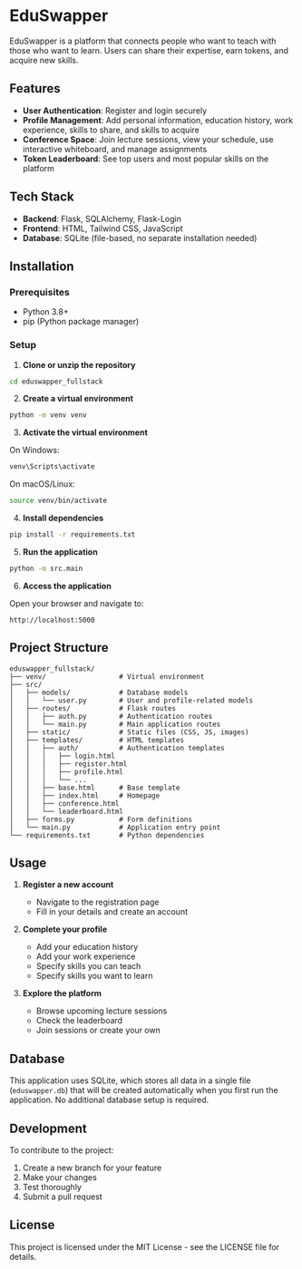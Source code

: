 # EduSwapper

EduSwapper is a platform that connects people who want to teach with those who want to learn. Users can share their expertise, earn tokens, and acquire new skills.

## Features

- **User Authentication**: Register and login securely
- **Profile Management**: Add personal information, education history, work experience, skills to share, and skills to acquire
- **Conference Space**: Join lecture sessions, view your schedule, use interactive whiteboard, and manage assignments
- **Token Leaderboard**: See top users and most popular skills on the platform

## Tech Stack

- **Backend**: Flask, SQLAlchemy, Flask-Login
- **Frontend**: HTML, Tailwind CSS, JavaScript
- **Database**: SQLite (file-based, no separate installation needed)

## Installation

### Prerequisites

- Python 3.8+
- pip (Python package manager)

### Setup

1. **Clone or unzip the repository**

```bash
cd eduswapper_fullstack
```

2. **Create a virtual environment**

```bash
python -m venv venv
```

3. **Activate the virtual environment**

On Windows:
```bash
venv\Scripts\activate
```

On macOS/Linux:
```bash
source venv/bin/activate
```

4. **Install dependencies**

```bash
pip install -r requirements.txt
```

5. **Run the application**

```bash
python -m src.main
```

6. **Access the application**

Open your browser and navigate to:
```
http://localhost:5000
```

## Project Structure

```
eduswapper_fullstack/
├── venv/                  # Virtual environment
├── src/
│   ├── models/            # Database models
│   │   └── user.py        # User and profile-related models
│   ├── routes/            # Flask routes
│   │   ├── auth.py        # Authentication routes
│   │   └── main.py        # Main application routes
│   ├── static/            # Static files (CSS, JS, images)
│   ├── templates/         # HTML templates
│   │   ├── auth/          # Authentication templates
│   │   │   ├── login.html
│   │   │   ├── register.html
│   │   │   ├── profile.html
│   │   │   └── ...
│   │   ├── base.html      # Base template
│   │   ├── index.html     # Homepage
│   │   ├── conference.html
│   │   └── leaderboard.html
│   ├── forms.py           # Form definitions
│   └── main.py            # Application entry point
└── requirements.txt       # Python dependencies
```

## Usage

1. **Register a new account**
   - Navigate to the registration page
   - Fill in your details and create an account

2. **Complete your profile**
   - Add your education history
   - Add your work experience
   - Specify skills you can teach
   - Specify skills you want to learn

3. **Explore the platform**
   - Browse upcoming lecture sessions
   - Check the leaderboard
   - Join sessions or create your own

## Database

This application uses SQLite, which stores all data in a single file (`eduswapper.db`) that will be created automatically when you first run the application. No additional database setup is required.

## Development

To contribute to the project:

1. Create a new branch for your feature
2. Make your changes
3. Test thoroughly
4. Submit a pull request

## License

This project is licensed under the MIT License - see the LICENSE file for details.
